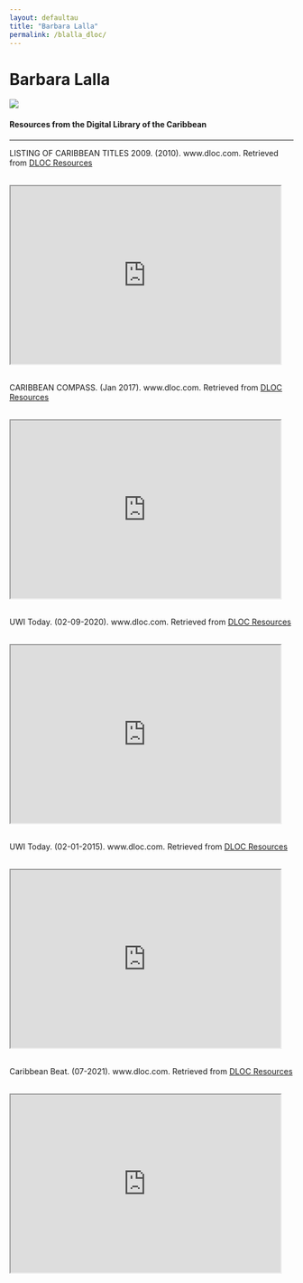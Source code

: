 ```yaml
---
layout: defaultau
title: "Barbara Lalla"
permalink: /blalla_dloc/
---
```

<!-- partial:index.partial.html -->
<div class="content">
    <h1>Barbara Lalla</h1>
    <div class="quote">
        <div><img src="https://sidebarwriting.files.wordpress.com/2016/04/dsc_0109.jpg" class="logo"></div>
    </div>
    <body>
    <h4>Resources from the Digital Library of the Caribbean</h4><hr>
    <div class="container-mt-5">
      <div class="row">
            <div class="col-md-6">
                <p>LISTING OF CARIBBEAN TITLES 2009. (2010). www.dloc.com. Retrieved from <a href="https://www.dloc.com/AA00013173/00001/pdf" target="_blank">DLOC Resources</a></p><br>
                <iframe width="95%" height="315" src="https://www.dloc.com/AA00013173/00001/pdf"></iframe>
                <br>
                <br>
        </div>
      <div class="col-md-6">
            <p>CARIBBEAN COMPASS. (Jan 2017). www.dloc.com. Retrieved from <a href="https://www.dloc.com/UF00095627/00119/pdf" target="_blank">DLOC Resources</a></p><br>
            <iframe width="95%" height="315" src="https://www.dloc.com/UF00095627/00119/pdf"></iframe>
            <br>
            <br>
        </div>
        </div>
    <div class="container-mt-5">
      <div class="row">
            <div class="col-md-6">
                <p>UWI Today. (02-09-2020). www.dloc.com. Retrieved from <a href="https://www.dloc.com/UF00094180/00121/pdf" target="_blank">DLOC Resources</a></p><br>
                <iframe width="95%" height="315" src="https://www.dloc.com/UF00094180/00121/pdf"></iframe>
                <br>
                <br>
        </div>
        <div class="col-md-6">
            <p>UWI Today. (02-01-2015). www.dloc.com. Retrieved from <a href="https://www.dloc.com/UF00094180/00068/pdf" target="_blank">DLOC Resources</a></p><br>
            <iframe width="95%" height="315" src="https://www.dloc.com/UF00094180/00068/pdf"></iframe>
            <br>
            <br>
        </div>
        </div>
    <div class="container-mt-5">
      <div class="row">
            <div class="col-md-6">
                <p>Caribbean Beat. (07-2021). www.dloc.com. Retrieved from <a href="https://www.dloc.com/AA00090268/00059/pdf" target="_blank">DLOC Resources</a></p><br>
                <iframe width="95%" height="315" src="https://www.dloc.com/AA00090268/00059/pdf"></iframe>
                <br>
                <br>
        </div>
    </body> 
          </div>
  <!-- partial -->
<script src='https://cdnjs.cloudflare.com/ajax/libs/jquery/3.1.1/jquery.min.js'></script><script  src="{{ site.baseurl }}/assets/js/authorscript.js"></script>
